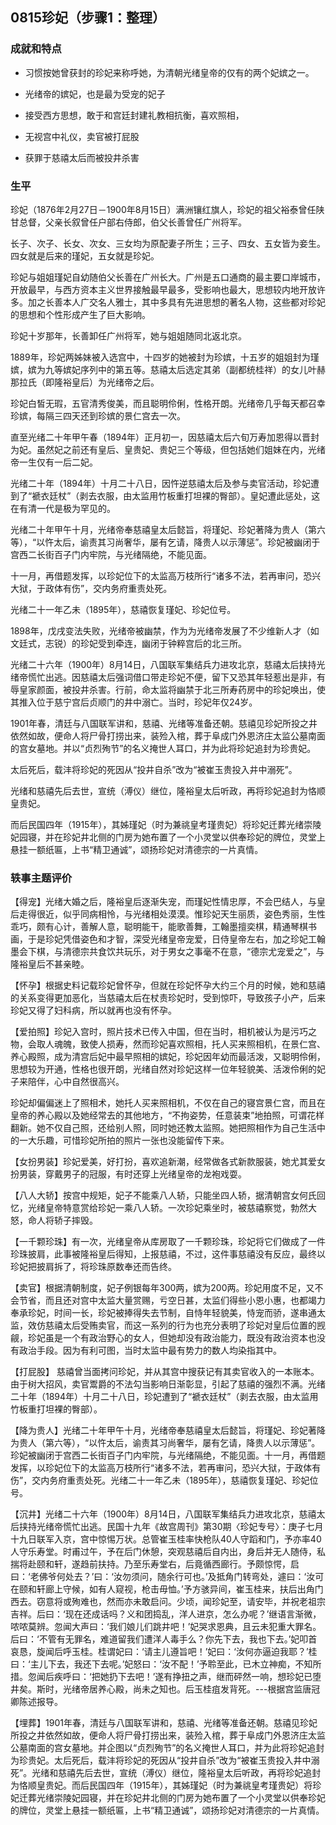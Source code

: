 ## 0815珍妃（步骤1：整理）

### 成就和特点

- 习惯按她曾获封的珍妃来称呼她，为清朝光绪皇帝的仅有的两个妃嫔之一。
- 光绪帝的嫔妃，也是最为受宠的妃子
- 接受西方思想，敢于和宫廷封建礼教相抗衡，喜欢照相，


- 无视宫中礼仪，卖官被打屁股
- 获罪于慈禧太后而被投井杀害

### 生平

珍妃（1876年2月27日－1900年8月15日）满洲镶红旗人，珍妃的祖父裕泰曾任陕甘总督，父亲长叙曾任户部右侍郎，伯父长善曾任广州将军。

长子、次子、长女、次女、三女均为原配妻子所生；三子、四女、五女皆为妾生。四女就是后来的瑾妃，五女就是珍妃。

珍妃与姐姐瑾妃自幼随伯父长善在广州长大。广州是五口通商的最主要口岸城市，开放最早，与西方资本主义世界接触最早最多，受影响也最大，思想较内地开放许多。加之长善本人广交名人雅士，其中多具有先进思想的著名人物，这些都对珍妃的思想和个性形成产生了巨大影响。

珍妃十岁那年，长善卸任广州将军，她与姐姐随同北返北京。

1889年，珍妃两姊妹被入选宫中，十四岁的她被封为珍嫔，十五岁的姐姐封为瑾嫔，嫔为九等嫔妃序列中的第五等。慈禧太后选定其弟（副都统桂祥）的女儿叶赫那拉氏（即隆裕皇后）为光绪帝之后。

珍妃白皙无瑕，五官清秀俊美，而且聪明伶俐，性格开朗。光绪帝几乎每天都召幸珍嫔，每隔三四天还到珍嫔的景仁宫去一次。

直至光绪二十年甲午春（1894年）正月初一，因慈禧太后六旬万寿加恩得以晋封为妃。虽然妃之前还有皇后、皇贵妃、贵妃三个等级，但包括她们姐妹在内，光绪帝一生仅有一后二妃。

光绪二十年（1894年）十月二十八日，因忤逆慈禧太后及参与卖官活动，珍妃遭到了“褫衣廷杖”（剥去衣服，由太监用竹板重打坦裸的臀部）。皇妃遭此惩处，这在有清一代是极为罕见的。

光绪二十年甲午十月，光绪帝奉慈禧皇太后懿旨，将瑾妃、珍妃著降为贵人（第六等），“以忤太后，谕责其习尚奢华，屡有乞请，降贵人以示薄惩”。珍妃被幽闭于宫西二长街百子门内牢院，与光绪隔绝，不能见面。

十一月，再借题发挥，以珍妃位下的太监高万枝所行“诸多不法，若再审问，恐兴大狱，于政体有伤”，交内务府重责处死。

光绪二十一年乙未（1895年），慈禧恢复瑾妃、珍妃位号。

1898年，戊戌变法失败，光绪帝被幽禁，作为为光绪帝发展了不少维新人才（如文廷式，志锐）的珍妃受到牵连，幽闭于钟粹宫后的北三所。

光绪二十六年（1900年）8月14日，八国联军集结兵力进攻北京，慈禧太后挟持光绪帝慌忙出逃。因慈禧太后强词借口带走珍妃不便，留下又恐其年轻惹出是非，有辱皇家颜面，被投井杀害。行前，命太监将幽禁于北三所寿药房中的珍妃唤出，使其推入位于慈宁宫后贞顺门的井中溺亡。当时，珍妃年仅24岁。

1901年春，清廷与八国联军讲和，慈禧、光绪等准备还朝。慈禧见珍妃所投之井依然如故，便命人将尸骨打捞出来，装殓入棺，葬于阜成门外恩济庄太监公墓南面的宫女墓地。并以“贞烈殉节”的名义掩世人耳口，并为此将珍妃追封为珍贵妃。

太后死后，载沣将珍妃的死因从“投井自杀”改为“被崔玉贵投入井中溺死”。

光绪和慈禧先后去世，宣统（溥仪）继位，隆裕皇太后听政，再将珍妃追封为恪顺皇贵妃。

而后民国四年（1915年），其姊瑾妃（时为兼祧皇考瑾贵妃）将珍妃迁葬光绪崇陵妃园寝，并在珍妃井北侧的门房为她布置了一个小灵堂以供奉珍妃的牌位，灵堂上悬挂一额纸匾，上书“精卫通诚”，颂扬珍妃对清德宗的一片真情。

### 轶事主题评价

【得宠】光绪大婚之后，隆裕皇后逐渐失宠，而瑾妃性情忠厚，不会巴结人，与皇后走得很近，似乎同病相怜，与光绪相处漠漠。惟珍妃天生丽质，姿色秀丽，生性乖巧，颇有心计，善解人意，聪明能干，能歌善舞，工翰墨擅奕棋，精通琴棋书画，于是珍妃凭借姿色和才智，深受光绪皇帝宠爱，日侍皇帝左右，加之珍妃工翰墨会下棋，与清德宗共食饮共玩乐，对于男女之事毫不在意，“德宗尤宠爱之”，与隆裕皇后不甚亲睦。

【怀孕】根据史料记载珍妃曾怀孕，但就在珍妃怀孕大约三个月的时候，她和慈禧的关系变得更加恶化，当慈禧太后在杖责珍妃时，受到惊吓，导致孩子小产，后来珍妃又得了妇科病，所以就再也没有怀孕。

【爱拍照】珍妃入宫时，照片技术已传入中国，但在当时，相机被认为是污巧之物，会取人魂魄，致使人损寿，然而珍妃喜欢照相，托人买来照相机，在景仁宫、养心殿照，成为清宫后妃中最早照相的嫔妃，珍妃因年幼而最活泼，又聪明伶俐，思想较为开通，性格也很开朗，光绪自然对珍妃这样一位年轻貌美、活泼伶俐的妃子来陪伴，心中自然很高兴。

珍妃却偏偏迷上了照相术，她托人买来照相机，不仅在自己的寝宫景仁宫，而且在皇帝的养心殿以及她经常去的其他地方，“不拘姿势，任意装束”地拍照，可谓花样翻新。她不仅自己照，还给别人照，同时她还教太监照。她把照相作为自己生活中的一大乐趣，可惜珍妃所拍的照片一张也没能留传下来。


【女扮男装】珍妃爱美，好打扮，喜欢追新潮，经常做各式新款服装，她尤其爱女扮男装，穿戴男子的冠服，有时还穿上光绪皇帝的龙袍戏耍。

【八人大轿】按宫中规矩，妃子不能乘八人轿，只能坐四人轿，据清朝宫女何氏回忆，光绪皇帝特意赏给珍妃一乘八人轿。一次珍妃乘坐时，被慈禧察觉，勃然大怒，命人将轿子摔毁。

【一千颗珍珠】有一次，光绪皇帝从库房取了一千颗珍珠，珍妃将它们做成了一件珍珠披肩，此事被隆裕皇后得知，上报慈禧，不过，这件事慈禧没有反应，最终以珍妃把披肩拆了，将珍珠原数奉还而告终。

【卖官】根据清朝制度，妃子例银每年300两，嫔为200两。珍妃用度不足，又不会节省，而且还对宫中太监大量赏赐，亏空日甚，太监们得些小恩小惠，也都竭力奉承珍妃，时间一长，珍妃被捧得失去节制，自恃年轻貌美，恃宠而骄，遂串通太监，效仿慈禧太后受贿卖官，而这一系列的行为也充分表明了珍妃对皇后位置的觊觎，珍妃虽是一个有政治野心的女人，但她却没有政治能力，既没有政治资本也没有政治手段。因为有利可图，当时太监中最有势力的数人均染指其中。

【打屁股】 慈禧曾当面拷问珍妃，并从其宫中搜获记有其卖官收入的一本账本。由于树大招风，卖官鬻爵的不法勾当影响日渐彰显，引起了慈禧的强烈不满。光绪二十年（1894年）十月二十八日，珍妃遭到了“褫衣廷杖”（剥去衣服，由太监用竹板重打坦裸的臀部）。

【降为贵人】光绪二十年甲午十月，光绪帝奉慈禧皇太后懿旨，将瑾妃、珍妃著降为贵人（第六等），“以忤太后，谕责其习尚奢华，屡有乞请，降贵人以示薄惩”。珍妃被幽闭于宫西二长街百子门内牢院，与光绪隔绝，不能见面。十一月，再借题发挥，以珍妃位下的太监高万枝所行“诸多不法，若再审问，恐兴大狱，于政体有伤”，交内务府重责处死。光绪二十一年乙未（1895年），慈禧恢复瑾妃、珍妃位号。


【沉井】光绪二十六年（1900年）8月14日，八国联军集结兵力进攻北京，慈禧太后挟持光绪帝慌忙出逃。民国十九年《故宫周刊》第30期〈珍妃专号〉：庚子七月十九日联军入京，宫中惊惕万状。总管崔玉桂率快枪队40人守蹈和门，予亦率40人守乐寿堂。时甫过午，予在后门休憩，突观慈禧后自内出，身后并无人随侍，私揣将赴颐和轩，遂趋前扶持。乃至乐寿堂右，后竟循西廊行。予颇惊愕，启曰：‘老佛爷何处去？’曰：‘汝勿须问，随余行可也。’及抵角门转弯处，遽曰：‘汝可在颐和轩廊上守候，如有人窥视，枪击毋恤。’予方骇异间，崔玉桂来，扶后出角门西去。窃意将或殉难也，然而亦未敢启问。少顷，闻珍妃至，请安毕，并祝老祖宗吉祥。后曰：‘现在还成话吗？义和团捣乱，洋人进京，怎么办呢？’继语言渐微，哝哝莫辨。忽闻大声曰：‘我们娘儿们跳井吧！’妃哭求恩典，且云未犯重大罪名。后曰：‘不管有无罪名，难道留我们遭洋人毒手么？你先下去，我也下去。’妃叩首哀恳，旋闻后呼玉桂。桂谓妃曰：‘请主儿遵旨吧！’妃曰：‘汝何亦逼迫我耶？’桂曰：‘主儿下去，我还下去呢。’妃怒曰：‘汝不配！’予聆至此，已木立神痴，不知所措。忽闻后疾呼曰：‘把她扔下去吧！’遂有挣扭之声，继而砰然一响，想珍妃已堕井矣。斯时，光绪帝居养心殿，尚未之知也。后玉桂疽发背死。---根据宫监唐冠卿陈述报导。

【埋葬】1901年春，清廷与八国联军讲和，慈禧、光绪等准备还朝。慈禧见珍妃所投之井依然如故，便命人将尸骨打捞出来，装殓入棺，葬于阜成门外恩济庄太监公墓南面的宫女墓地。并企图以“贞烈殉节”的名义掩世人耳口，并为此将珍妃追封为珍贵妃。太后死后，载沣将珍妃的死因从“投井自杀”改为“被崔玉贵投入井中溺死”。光绪和慈禧先后去世，宣统（溥仪）继位，隆裕皇太后听政，再将珍妃追封为恪顺皇贵妃。而后民国四年（1915年），其姊瑾妃（时为兼祧皇考瑾贵妃）将珍妃迁葬光绪崇陵妃园寝，并在珍妃井北侧的门房为她布置了一个小灵堂以供奉珍妃的牌位，灵堂上悬挂一额纸匾，上书“精卫通诚”，颂扬珍妃对清德宗的一片真情。

